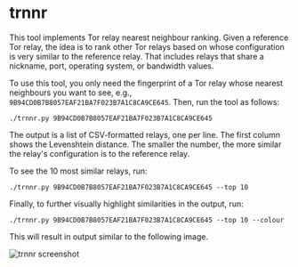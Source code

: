 # trnnr

This tool implements Tor relay nearest neighbour ranking.  Given a reference Tor
relay, the idea is to rank other Tor relays based on whose configuration is very
similar to the reference relay.  That includes relays that share a nickname,
port, operating system, or bandwidth values.

To use this tool, you only need the fingerprint of a Tor relay whose nearest
neighbours you want to see, e.g., `9B94CD0B7B8057EAF21BA7F023B7A1C8CA9CE645`.
Then, run the tool as follows:

    ./trnnr.py 9B94CD0B7B8057EAF21BA7F023B7A1C8CA9CE645

The output is a list of CSV-formatted relays, one per line.  The first column
shows the Levenshtein distance.  The smaller the number, the more similar the
relay's configuration is to the reference relay.

To see the 10 most similar relays, run:

    ./trnnr.py 9B94CD0B7B8057EAF21BA7F023B7A1C8CA9CE645 --top 10

Finally, to further visually highlight similarities in the output, run:

    ./trnnr.py 9B94CD0B7B8057EAF21BA7F023B7A1C8CA9CE645 --top 10 --colour

This will result in output similar to the following image.

![trnnr screenshot](https://nullhypothesis.github.com/trnnr-screenshot.png)
